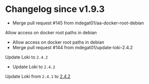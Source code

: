 # Changelog since v1.9.3
- Merge pull request #145 from mdegat01/aa-docker-root-debian

Allow access on docker root paths in debian 
- Allow access on docker root paths in debian 
- Merge pull request #144 from mdegat01/update-loki-2.4.2

Update Loki to `2.4.2` 
- Update Loki to `2.4.2`

Update Loki from `2.4.1` to [2.4.2](https://github.com/grafana/loki/releases/tag/v2.4.2) 
